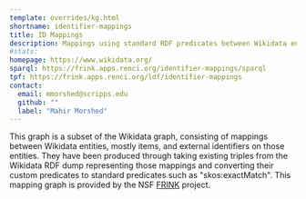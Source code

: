 ```yaml
---
template: overrides/kg.html
shortname: identifier-mappings
title: ID Mappings
description: Mappings using standard RDF predicates between Wikidata entities and external identifiers represented as RDF IRIs
#stats:
homepage: https://www.wikidata.org/
sparql: https://frink.apps.renci.org/identifier-mappings/sparql
tpf: https://frink.apps.renci.org/ldf/identifier-mappings
contact: 
  email: mmorshed@scripps.edu
  github: ""
  label: "Mahir Morshed"
---
```

This graph is a subset of the Wikidata graph, consisting of mappings between Wikidata entities, mostly items, and external identifiers on those entities. They have been produced through taking existing triples from the Wikidata RDF dump representing those mappings and converting their custom predicates to standard predicates such as "skos:exactMatch". This mapping graph is provided by the NSF [FRINK](https://frink.renci.org) project.
